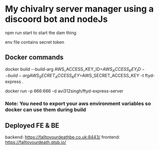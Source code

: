 # My chivalry server manager using a discoord bot and nodeJs

npm run start to start the dam thing

env file contains secret token

## Docker commands

docker build --build-arg AWS_ACCESS_KEY_ID=$AWS_ACCESS_KEY_ID --build-arg AWS_SECRET_ACCESS_KEY=$AWS_SECRET_ACCESS_KEY -t ftyd-express .

docker run -p 666:666 -d avi312singh/ftyd-express-server

### Note: You need to export your aws environment variables so docker can use them during build
## Deployed FE & BE

backend: https://falltoyourdeathbe.co.uk:8443/
frontend: https://falltoyourdeath.gtsb.io/
